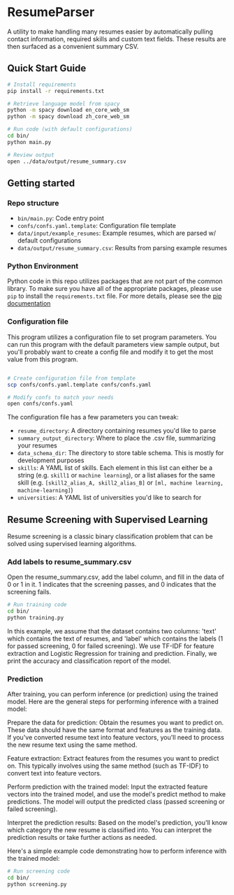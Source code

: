 # ResumeParser

A utility to make handling many resumes easier by automatically pulling contact information, required skills and custom text fields. These results are then surfaced as a convenient summary CSV.

## Quick Start Guide

```bash
# Install requirements
pip install -r requirements.txt

# Retrieve language model from spacy
python -m spacy download en_core_web_sm
python -m spacy download zh_core_web_sm

# Run code (with default configurations)
cd bin/
python main.py

# Review output
open ../data/output/resume_summary.csv

```

## Getting started

### Repo structure

 - `bin/main.py`: Code entry point
 - `confs/confs.yaml.template`: Configuration file template
 - `data/input/example_resumes`: Example resumes, which are parsed w/ default configurations
 - `data/output/resume_summary.csv`: Results from parsing example resumes

### Python Environment

Python code in this repo utilizes packages that are not part of the common library. To make sure you have all of the 
appropriate packages, please use `pip` to install the `requirements.txt` file. For more details, please see the [pip 
documentation](https://pip.pypa.io/en/stable/user_guide/#requirements-files)

### Configuration file

This program utilizes a configuration file to set program parameters. You can run this program with the default
parameters view sample output, but you'll probably want to create a config file and modify it to get the most value
from this program.

```bash

# Create configuration file from template
scp confs/confs.yaml.template confs/confs.yaml

# Modify confs to match your needs
open confs/confs.yaml
```

The configuration file has a few parameters you can tweak:
 - `resume_directory`: A directory containing resumes you'd like to parse
 - `summary_output_directory`: Where to place the .csv file, summarizing your resumes
 - `data_schema_dir`: The directory to store table schema. This is mostly for development purposes
 - `skills`: A YAML list of skills. Each element in this list can either be a string (e.g. `skill1` or
 `machine learning`), or a list aliases for the same skill (e.g. `[skill2_alias_A, skill2_alias_B]` or `[ml,
 machine learning, machine-learning]`)
 - `universities`: A YAML list of universities you'd like to search for


## Resume Screening with Supervised Learning

Resume screening is a classic binary classification problem that can be solved using supervised learning algorithms.

### Add labels to resume_summary.csv

Open the resume_summary.csv, add the label column, and fill in the data of 0 or 1 in it. 1 indicates that the screening passes, and 0 indicates that the screening fails.

```bash
# Run training code
cd bin/
python training.py
```

In this example, we assume that the dataset contains two columns: 'text' which contains the text of resumes, and 'label' which contains the labels (1 for passed screening, 0 for failed screening). We use TF-IDF for feature extraction and Logistic Regression for training and prediction. Finally, we print the accuracy and classification report of the model.

### Prediction

After training, you can perform inference (or prediction) using the trained model. Here are the general steps for performing inference with a trained model:

Prepare the data for prediction: Obtain the resumes you want to predict on. These data should have the same format and features as the training data. If you've converted resume text into feature vectors, you'll need to process the new resume text using the same method.

Feature extraction: Extract features from the resumes you want to predict on. This typically involves using the same method (such as TF-IDF) to convert text into feature vectors.

Perform prediction with the trained model: Input the extracted feature vectors into the trained model, and use the model's predict method to make predictions. The model will output the predicted class (passed screening or failed screening).

Interpret the prediction results: Based on the model's prediction, you'll know which category the new resume is classified into. You can interpret the prediction results or take further actions as needed.

Here's a simple example code demonstrating how to perform inference with the trained model:

```bash
# Run screening code
cd bin/
python screening.py
```
